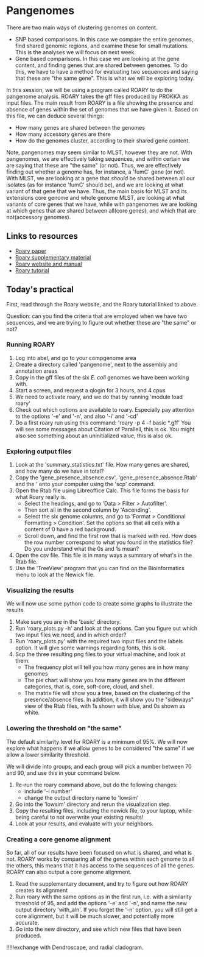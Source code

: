 # Pangenomes

There are two main ways of clustering genomes on content.

* SNP based comparisons. In this case we compare the entire genomes,
  find shared genomic regions, and examine these for small mutations.
  This is the analyses we will focus on next week.
* Gene based comparisons. In this case we are looking at the gene
  content, and finding genes that are shared between genomes. To do
  this, we have to have a method for evaluating two sequences and
  saying that these are "the same gene". This is what we will be
  exploring today.
  
In this session, we will be using a program called ROARY to do the
pangenome analysis. ROARY takes the gff files produced by PROKKA as 
input files. The main result from ROARY is a file showing the presence
and absence of genes within the set of genomes that we have given it.
Based on this file, we can deduce several things: 
* How many genes are shared between the genomes
* How many accessory genes are there
* How do the genomes cluster, according to their shared gene content.

Note, pangenomes may seem similar to MLST, however they are not. 
With pangenomes, we are effectively taking sequences, and within certain
we are saying that these are "the same" (or not). Thus, we are effectively
finding out whether a genome has, for instance, a 'fumC' gene (or not). 
With MLST, we are looking at a gene that _should_ be shared between all
our isolates (as for instance 'fumC' should be), and we are looking at 
what variant of that gene that we have. Thus, the main basis for MLST and
its extensions core genome and whole genome MLST, are looking at what 
variants of core genes that we have, while with pangenomes we are looking
at which genes that are shared between all(core genes), and which that
are not(accessory genomes).
    
## Links to resources

* [Roary paper](https://academic.oup.com/bioinformatics/article/31/22/3691/240757)
* [Roary supplementary material](Roary_supplementary_material.pdf)
* [Roary website and manual](https://sanger-pathogens.github.io/Roary/)
* [Roary tutorial](https://github.com/microgenomics/tutorials/blob/master/pangenome.md)

## Today's practical

First, read through the Roary website, and the Roary tutorial linked to above.

Question: can you find the criteria that are employed when we have two sequences,
and we are trying to figure out whether these are "the same" or not?

### Running ROARY 

1. Log into abel, and go to your compgenome area
2. Create a directory called 'pangenome', next to the assembly and annotation areas
3. Copy in the gff files of the six _E. coli_ genomes we have been working with.
4. Start a screen, and request a qlogin for 3 hours, and 4 cpus
5. We need to activate roary, and we do that by running 'module load roary'
6. Check out which options are available to roary. Especially pay attention 
   to the options '-e' and '-n', and also '-i' and '-cd'
7. Do a first roary run using this command: 
   'roary -p 4 –f basic \*.gff'
   You will see some messages about Citation of Parallell, this is ok. You 
   might also see something about an uninitialized value, this is also ok. 

### Exploring output files
1. Look at the 'summary\_statistics.txt' file. How many genes are shared,
   and how many do we have in total?
2. Copy the 'gene_presence_absence.csv', 'gene_presence_absence.Rtab'
   and the ' onto your computer using the 'scp' command.
3. Open the Rtab file using Libreoffice Calc. This file forms the basis
   for what Roary really is. 
   * Select the headings, and go to 'Data > Filter > Autofilter'. 
   * Then sort all in the second column by 'Ascending'.
   * Select the six genome columns, and go to 'Format > Conditional
     Formatting > Condition'. Set the options so that all cells with
     a content of 0 have a red background.
   * Scroll down, and find the first row that is marked with red.
     How does the row number correspond to what you found in 
     the statistics file? Do you understand what the 0s and 1s
     mean?
4. Open the csv file. This file is in many ways a summary of what's
   in the Rtab file. 
5. Use the 'TreeView' program that you can find on the Bioinformatics
   menu to look at the Newick file. 

### Visualizing the results

We will now use some python code to create some graphs to illustrate
the results.

1. Make sure you are in the 'basic' directory.
2. Run 'roary\_plots.py -h' and look at the options. Can you figure out 
   which two input files we need, and in which order?
3. Run 'roary\_plots.py' with the required two input files and the
   labels option. It will give some warnings regarding fonts, this is ok.
4. Scp the three resulting png files to your virtual machine, and look
   at them. 
   * The frequency plot will tell you how many genes are in how many
     genomes
   * The pie chart will show you how many genes are in the different
     categories, that is, core, soft-core, cloud, and shell.
   * The matrix file will show you a tree, based on the clustering of
     the presence/absence files. In addition, it will show you the
     "sideways" view of the Rtab files, with 1s shown with blue, and
     0s shown as white.

### Lowering the threshold on "the same"

The default similarity level for ROARY is a minimum of 95%. We will now 
explore what happens if we allow genes to be considered "the same" 
if we allow a lower similarity threshold. 

We will divide into groups, and each group will pick a number between
70 and 90, and use this in your command below.

1. Re-run the roary command above, but do the following changes:
   * include '-i number'
   * change the output directory name to 'lowsim'
2. Go into the 'lowsim' directory and rerun the visualization step.
3. Copy the resulting files, including the newick file, to your laptop,
   while being careful to not overwrite your existing results! 
4. Look at your results, and evaluate with your neighbors. 

### Creating a core genome alignment

So far, all of our results have been focused on what is shared, and
what is not. ROARY works by comparing all of the genes within each 
genome to all the others, this means that it has access to the 
sequences of all the genes. ROARY can also output a core genome
alignment.

1. Read the supplementary document, and try to figure out how
   ROARY creates its alignment
2. Run roary with the same options as in the first run, i.e. 
   with a similarity threshold of 95, and add the options
   '-e' and '-n', and name the new output directory 'with\_aln'.
   If you forget the '-n' option, you will still get a core
   alignment, but it will be much slower, and potentially 
   more accurate. 
3. Go into the new directory, and see which new files that
   have been produced.


!!!!!exchange with Dendroscape, and radial cladogram. 


